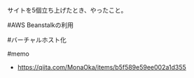 <!--
title:   バーチャルホストのやり方
tags:    AWS,Apache,Linux,host,vitual
id:      5e4c118608c325c1e864
private: false
-->
サイトを5個立ち上げたとき、やったこと。

#AWS Beanstalkの利用

#バーチャルホスト化

#memo
- https://qiita.com/MonaOka/items/b5f589e59ee002a1d355
